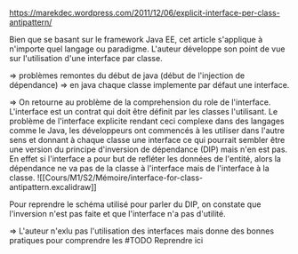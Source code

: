 https://marekdec.wordpress.com/2011/12/06/explicit-interface-per-class-antipattern/

Bien que se basant sur le framework Java EE, cet article s'applique à n'importe quel langage ou paradigme. L'auteur développe son point de vue sur l'utilisation d'une interface par classe. 

=> problèmes remontes du début de java (début de l'injection de dépendance)
=> en java chaque classe implemente par défaut une interface.

=> On retourne au problème de la comprehension du role de l'interface. L'interface est un contrat qui doit être définit par les classes l'utilisant. Le problème de l'interface explicite rendant ceci complexe dans des langages comme le Java, les développeurs ont commencés à les utiliser dans l'autre sens et donnant à chaque classe une interface ce qui pourrait sembler être une version du principe d'inversion de dépendance (DIP) mais n'en est pas. En effet si l'interface a pour but de refléter les données de l'entité, alors la dépendance ne va pas de la classe à l'interface mais de l'interface à la classe. 
![[Cours/M1/S2/Mémoire/interface-for-class-antipattern.excalidraw]]

Pour reprendre le schéma utilisé pour parler du DIP, on constate que l'inversion n'est pas faite et que l'interface n'a pas d'utilité.

=> L'auteur n'exlu pas l'utilisation des interfaces mais donne des bonnes pratiques pour comprendre les 
#TODO Reprendre ici
